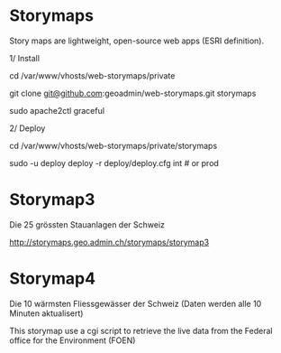 Storymaps
=========

Story maps are lightweight, open-source web apps (ESRI definition).


1/ Install

cd /var/www/vhosts/web-storymaps/private

git clone git@github.com:geoadmin/web-storymaps.git storymaps

sudo apache2ctl graceful

2/ Deploy

cd /var/www/vhosts/web-storymaps/private/storymaps

sudo -u deploy deploy -r deploy/deploy.cfg int # or prod


Storymap3
=========

Die 25 grössten Stauanlagen der Schweiz

http://storymaps.geo.admin.ch/storymaps/storymap3

Storymap4
=========

Die 10 wärmsten Fliessgewässer der Schweiz (Daten werden alle 10 Minuten aktualisert)

This storymap use a cgi script to retrieve the live data from the Federal office for the Environment (FOEN)













